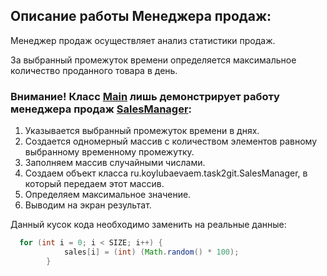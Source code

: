 ## Описание работы Менеджера продаж:

Менеджер продаж осуществляет анализ статистики продаж.

За выбранный промежуток времени определяется максимальное количество проданного товара в день.

### Внимание! Класс [Main](src/ru/koylubaevaem/task2git/Main.java) лишь демонстрирует работу менеджера продаж [SalesManager](src/ru/koylubaevaem/task2git/SalesManager.java):

1. Указывается выбранный промежуток времени в днях.
1. Создается одномерный массив с количеством элементов равному выбранному временному промежутку.
1. Заполняем массив случайными числами.
1. Создаем объект класса ru.koylubaevaem.task2git.SalesManager, в который передаем этот массив.
1. Определяем максимальное значение.
1. Выводим на экран результат.

Данный кусок кода необходимо заменить на реальные данные:

```java
  for (int i = 0; i < SIZE; i++) {
            sales[i] = (int) (Math.random() * 100);
        }

```